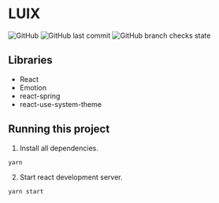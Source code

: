 # LUIX

![GitHub](https://img.shields.io/github/license/MateuszPerczak/react-clock?style=flat-square)
![GitHub last commit](https://img.shields.io/github/last-commit/MateuszPerczak/react-clock?style=flat-square)
![GitHub branch checks state](https://img.shields.io/github/checks-status/MateuszPerczak/react-clock/master?style=flat-square)

## Libraries

- React
- Emotion
- react-spring
- react-use-system-theme

## Running this project

1. Install all dependencies.

```sh
yarn
```

2. Start react development server.

```sh
yarn start
```
